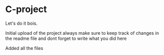 # C-project
Let's do it bois.

Initial upload of the project
always make sure to keep track of changes in the readme file and dont forget to write what you did here

Added all the files
